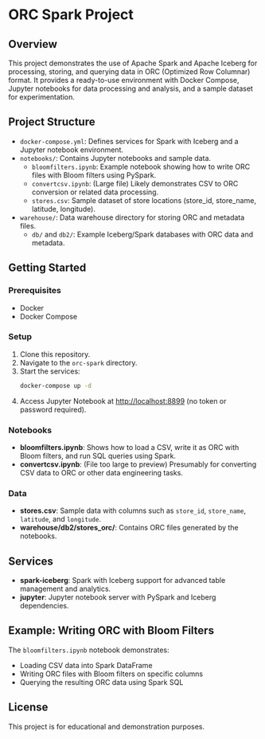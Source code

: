 # ORC Spark Project

## Overview

This project demonstrates the use of Apache Spark and Apache Iceberg for processing, storing, and querying data in ORC (Optimized Row Columnar) format. It provides a ready-to-use environment with Docker Compose, Jupyter notebooks for data processing and analysis, and a sample dataset for experimentation.

## Project Structure

- `docker-compose.yml`: Defines services for Spark with Iceberg and a Jupyter notebook environment.
- `notebooks/`: Contains Jupyter notebooks and sample data.
  - `bloomfilters.ipynb`: Example notebook showing how to write ORC files with Bloom filters using PySpark.
  - `convertcsv.ipynb`: (Large file) Likely demonstrates CSV to ORC conversion or related data processing.
  - `stores.csv`: Sample dataset of store locations (store_id, store_name, latitude, longitude).
- `warehouse/`: Data warehouse directory for storing ORC and metadata files.
  - `db/` and `db2/`: Example Iceberg/Spark databases with ORC data and metadata.

## Getting Started

### Prerequisites
- Docker
- Docker Compose

### Setup
1. Clone this repository.
2. Navigate to the `orc-spark` directory.
3. Start the services:
   ```sh
   docker-compose up -d
   ```
4. Access Jupyter Notebook at [http://localhost:8899](http://localhost:8899) (no token or password required).

### Notebooks
- **bloomfilters.ipynb**: Shows how to load a CSV, write it as ORC with Bloom filters, and run SQL queries using Spark.
- **convertcsv.ipynb**: (File too large to preview) Presumably for converting CSV data to ORC or other data engineering tasks.

### Data
- **stores.csv**: Sample data with columns such as `store_id`, `store_name`, `latitude`, and `longitude`.
- **warehouse/db2/stores_orc/**: Contains ORC files generated by the notebooks.

## Services
- **spark-iceberg**: Spark with Iceberg support for advanced table management and analytics.
- **jupyter**: Jupyter notebook server with PySpark and Iceberg dependencies.

## Example: Writing ORC with Bloom Filters
The `bloomfilters.ipynb` notebook demonstrates:
- Loading CSV data into Spark DataFrame
- Writing ORC files with Bloom filters on specific columns
- Querying the resulting ORC data using Spark SQL

## License
This project is for educational and demonstration purposes. 